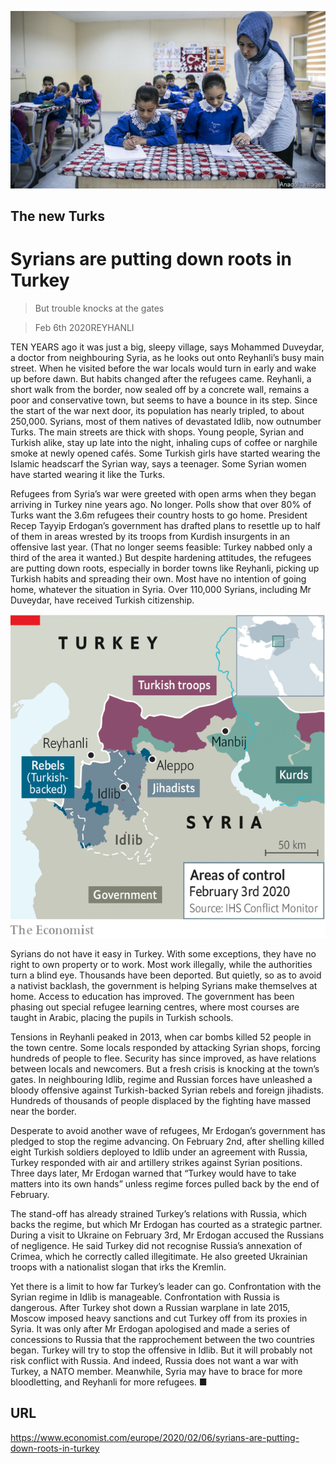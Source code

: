 ![](./images/20200208_EUP501.jpg)

## The new Turks

# Syrians are putting down roots in Turkey

> But trouble knocks at the gates

> Feb 6th 2020REYHANLI

TEN YEARS ago it was just a big, sleepy village, says Mohammed Duveydar, a doctor from neighbouring Syria, as he looks out onto Reyhanli’s busy main street. When he visited before the war locals would turn in early and wake up before dawn. But habits changed after the refugees came. Reyhanli, a short walk from the border, now sealed off by a concrete wall, remains a poor and conservative town, but seems to have a bounce in its step. Since the start of the war next door, its population has nearly tripled, to about 250,000. Syrians, most of them natives of devastated Idlib, now outnumber Turks. The main streets are thick with shops. Young people, Syrian and Turkish alike, stay up late into the night, inhaling cups of coffee or narghile smoke at newly opened cafés. Some Turkish girls have started wearing the Islamic headscarf the Syrian way, says a teenager. Some Syrian women have started wearing it like the Turks.

Refugees from Syria’s war were greeted with open arms when they began arriving in Turkey nine years ago. No longer. Polls show that over 80% of Turks want the 3.6m refugees their country hosts to go home. President Recep Tayyip Erdogan’s government has drafted plans to resettle up to half of them in areas wrested by its troops from Kurdish insurgents in an offensive last year. (That no longer seems feasible: Turkey nabbed only a third of the area it wanted.) But despite hardening attitudes, the refugees are putting down roots, especially in border towns like Reyhanli, picking up Turkish habits and spreading their own. Most have no intention of going home, whatever the situation in Syria. Over 110,000 Syrians, including Mr Duveydar, have received Turkish citizenship.



![](./images/20200208_EUM956.png)

Syrians do not have it easy in Turkey. With some exceptions, they have no right to own property or to work. Most work illegally, while the authorities turn a blind eye. Thousands have been deported. But quietly, so as to avoid a nativist backlash, the government is helping Syrians make themselves at home. Access to education has improved. The government has been phasing out special refugee learning centres, where most courses are taught in Arabic, placing the pupils in Turkish schools.

Tensions in Reyhanli peaked in 2013, when car bombs killed 52 people in the town centre. Some locals responded by attacking Syrian shops, forcing hundreds of people to flee. Security has since improved, as have relations between locals and newcomers. But a fresh crisis is knocking at the town’s gates. In neighbouring Idlib, regime and Russian forces have unleashed a bloody offensive against Turkish-backed Syrian rebels and foreign jihadists. Hundreds of thousands of people displaced by the fighting have massed near the border.

Desperate to avoid another wave of refugees, Mr Erdogan’s government has pledged to stop the regime advancing. On February 2nd, after shelling killed eight Turkish soldiers deployed to Idlib under an agreement with Russia, Turkey responded with air and artillery strikes against Syrian positions. Three days later, Mr Erdogan warned that “Turkey would have to take matters into its own hands” unless regime forces pulled back by the end of February.

The stand-off has already strained Turkey’s relations with Russia, which backs the regime, but which Mr Erdogan has courted as a strategic partner. During a visit to Ukraine on February 3rd, Mr Erdogan accused the Russians of negligence. He said Turkey did not recognise Russia’s annexation of Crimea, which he correctly called illegitimate. He also greeted Ukrainian troops with a nationalist slogan that irks the Kremlin.

Yet there is a limit to how far Turkey’s leader can go. Confrontation with the Syrian regime in Idlib is manageable. Confrontation with Russia is dangerous. After Turkey shot down a Russian warplane in late 2015, Moscow imposed heavy sanctions and cut Turkey off from its proxies in Syria. It was only after Mr Erdogan apologised and made a series of concessions to Russia that the rapprochement between the two countries began. Turkey will try to stop the offensive in Idlib. But it will probably not risk conflict with Russia. And indeed, Russia does not want a war with Turkey, a NATO member. Meanwhile, Syria may have to brace for more bloodletting, and Reyhanli for more refugees. ■

## URL

https://www.economist.com/europe/2020/02/06/syrians-are-putting-down-roots-in-turkey
